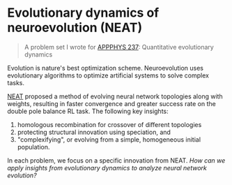  # Evolutionary dynamics of neuroevolution (NEAT)

> A problem set I wrote for [APPPHYS 237](https://bgoodlab.github.io/courses/apphys237/): Quantitative evolutionary dynamics

Evolution is nature's best optimization scheme. Neuroevolution uses evolutionary algorithms to optimize artificial systems to solve complex tasks.

[NEAT](https://nn.cs.utexas.edu/downloads/papers/stanley.ec02.pdf) proposed a method of evolving neural network topologies along with weights, resulting in faster convergence and greater success rate on the double pole balance RL task. The following key insights:
1) homologous recombination for crossover of different topologies
2) protecting structural innovation using speciation, and
3) "complexifying", or evolving from a simple, homogeneous initial population.

In each problem, we focus on a specific innovation from NEAT. _How can we apply insights from evolutionary dynamics to analyze neural network evolution?_

